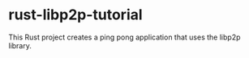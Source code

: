 # rust-libp2p-tutorial
This Rust project creates a ping pong application that uses the libp2p library.
